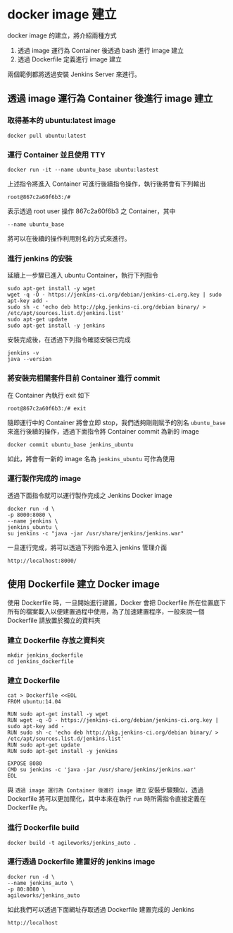 # docker image 建立

docker image 的建立，將介紹兩種方式

1. 透過 image 運行為 Container 後透過 bash 進行 image 建立
2. 透過 Dockerfile 定義進行 image 建立

兩個範例都將透過安裝 Jenkins Server 來進行。

## 透過 image 運行為 Container 後進行 image 建立

### 取得基本的 ubuntu:latest image

`docker pull ubuntu:latest`

### 運行 Container 並且使用 TTY

`docker run -it --name ubuntu_base ubuntu:lastest`

上述指令將進入 Container 可進行後續指令操作，執行後將會有下列輸出

```
root@867c2a60f6b3:/#
```

表示透過 root user 操作 867c2a60f6b3 之 Container，其中

`--name ubuntu_base`

將可以在後續的操作利用別名的方式來進行。

### 進行 jenkins 的安裝

延續上一步驟已進入 ubuntu Container，執行下列指令

```
sudo apt-get install -y wget
wget -q -O - https://jenkins-ci.org/debian/jenkins-ci.org.key | sudo apt-key add -
sudo sh -c 'echo deb http://pkg.jenkins-ci.org/debian binary/ > /etc/apt/sources.list.d/jenkins.list'
sudo apt-get update
sudo apt-get install -y jenkins
```

安裝完成後，在透過下列指令確認安裝已完成

```
jenkins -v
java --version
```

### 將安裝完相關套件目前 Container 進行 commit

在 Container 內執行 exit 如下

`root@867c2a60f6b3:/# exit`

隨即運行中的 Container 將會立即 stop，我們透夠剛剛賦予的別名 `ubuntu_base` 來進行後續的操作，透過下面指令將 Container commit 為新的 image

`docker commit ubuntu_base jenkins_ubuntu`

如此，將會有一新的 image 名為 `jenkins_ubuntu` 可作為使用

### 運行製作完成的 image

透過下面指令就可以運行製作完成之 Jenkins Docker image

```
docker run -d \
-p 8000:8080 \
--name jenkins \
jenkins_ubuntu \
su jenkins -c "java -jar /usr/share/jenkins/jenkins.war"
```

一旦運行完成，將可以透過下列指令進入 jenkins 管理介面

`http://localhost:8000/`

## 使用 Dockerfile 建立 Docker image

使用 Dockerfile 時，一旦開始進行建置，Docker 會把 Dockerfile 所在位置底下所有的檔案載入以便建置過程中使用，為了加速建置程序，一般來說一個 Dockerfile 請放置於獨立的資料夾

### 建立 Dockerfile 存放之資料夾

```
mkdir jenkins_dockerfile
cd jenkins_dockerfile
```

### 建立 Dockerfile

```
cat > Dockerfile <<EOL
FROM ubuntu:14.04

RUN sudo apt-get install -y wget
RUN wget -q -O - https://jenkins-ci.org/debian/jenkins-ci.org.key | sudo apt-key add -
RUN sudo sh -c 'echo deb http://pkg.jenkins-ci.org/debian binary/ > /etc/apt/sources.list.d/jenkins.list'
RUN sudo apt-get update
RUN sudo apt-get install -y jenkins

EXPOSE 8080
CMD su jenkins -c 'java -jar /usr/share/jenkins/jenkins.war'
EOL
```

與 `透過 image 運行為 Container 後進行 image 建立` 安裝步驟類似，透過 Dockerfile 將可以更加簡化，其中本來在執行 `run` 時所需指令直接定義在 Dockerfile 內。

### 進行 Dockerfile build

```
docker build -t agileworks/jenkins_auto .
```

### 運行透過 Dockerfile 建置好的 jenkins image

```
docker run -d \
--name jenkins_auto \
-p 80:8080 \
agileworks/jenkins_auto
```

如此我們可以透過下面網址存取透過 Dockerfile 建置完成的 Jenkins

`http://localhost`

